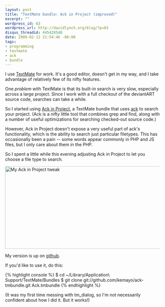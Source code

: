 ```yaml
--- 
layout: post
title: "TextMate bundle: Ack in Project (improved)"
excerpt: ""
wordpress_id: 63
wordpress_url: http://davidlynch.org/blog/?p=63
disqus_threadid: 445428548
date: 2009-02-12 21:54:46 -06:00
tags: 
- programming
- textmate
- ack
- bundle
---
```

I use [TextMate](http://macromates.com/) for work. It's a good editor, doesn't get in my way, and I take advantage of relatively few of its nifty features.

One *problem* with TextMate is that its built-in search is very slow, especially across a large project. Since I work with a full checkout of the deviantART source code, searches can take a while.

So I started using [Ack in Project](http://github.com/protocool/ack-tmbundle/tree/master), a TextMate bundle that uses [ack](http://petdance.com/ack/) to search your project. (Ack is a nifty little tool that combines grep and find, along with a number of useful optimizations for searching checked-out source code.)

However, Ack in Project doesn't expose a very useful part of ack's functionality, which is the ability to search just particular filetypes. This has occasionally been a pain -- some words appear commonly in PHP and JS files, but I only care about them in the PHP.

So I spent a little while this evening adjusting Ack in Project to let you choose a file type to search.

<img src="/blog/images/2009/02/picture-9.png" alt="My Ack in Project tweak" title="my-ack-in-project" width="561" height="268" class="size-full wp-image-67" />

My version is up on [github](http://github.com/kemayo/ack-tmbundle/tree/master).

If you'd like to use it, do this:

{% highlight console %}
$ cd ~/Library/Application\ Support/TextMate/Bundles
$ git clone git://github.com/kemayo/ack-tmbundle.git Ack.tmbundle
{% endhighlight %}

(It was my first time messing with tm_dialog, so I'm not necessarily confident about how I did it. But it works!)
